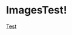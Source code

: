 # ImagesTest!
[Test](https://github.com/user-attachments/assets/d1e101a0-41d6-4237-9fb5-e1ac50bfbe1d)

